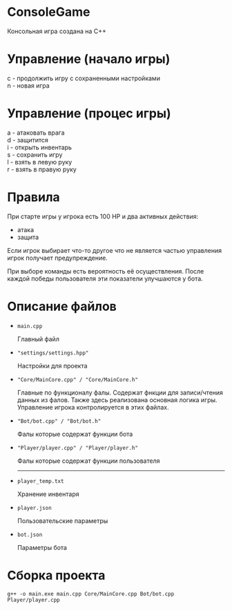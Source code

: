 # ConsoleGame

Консольная игра создана на С++

# Управление (начало игры)
c - продолжить игру с сохраненными настройками<br>
n - новая игра<br>

# Управление (процес игры)
a - атаковать врага<br>
d - защитится<br>
i - открыть инвентарь<br>
s - сохранить игру<br>
l - взять в левую руку<br>
r - взять в правую руку<br>


# Правила
При старте игры у игрока есть 100 HP и два активных действия:
<ul>
  <li>атака</li>
  <li>защита</li>
</ul>
Если игрок выбирает что-то другое что не является частью управления игрок получает предупреждение.

При выборе команды есть вероятность её осуществления. После каждой победы пользователя эти показатели улучшаются у бота.

# Описание файлов

  - `main.cpp` <p>Главный файл</p>
  - `"settings/settings.hpp"` <p>Настройки для проекта</p></li>
  - `"Core/MainCore.cpp" / "Core/MainCore.h"` <p>Главные по функционалу фалы. Содержат фнкции для записи/чтения данных из фалов. Также здесь реализована основная логика игры. Управление игрока контролируется в этих файлах.</p></li>
  - `"Bot/bot.cpp" / "Bot/bot.h"` <p>Фалы которые содержат функции бота</p></li>
  - `"Player/player.cpp" / "Player/player.h"` <p>Фалы которые содержат функции пользователя</p></li><hr>
  - `player_temp.txt` <p>Хранение инвентаря</p></li>
  - `player.json` <p>Пользовательские параметры</p></li>
  - `bot.json` <p>Параметры бота</p></li>


# Сборка проекта
    g++ -o main.exe main.cpp Core/MainCore.cpp Bot/bot.cpp Player/player.cpp
